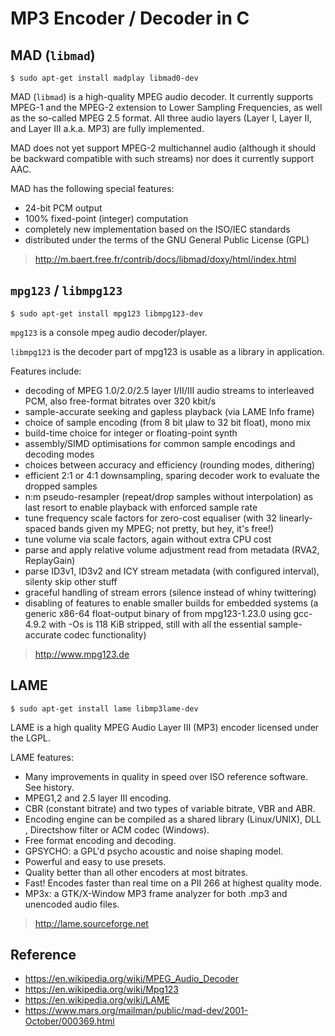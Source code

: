 # MP3 Encoder / Decoder in C

## MAD (`libmad`)

```
$ sudo apt-get install madplay libmad0-dev
```

MAD (`libmad`) is a high-quality MPEG audio decoder. It currently supports MPEG-1 and the MPEG-2 extension to Lower Sampling Frequencies, as well as the so-called MPEG 2.5 format. All three audio layers (Layer I, Layer II, and Layer III a.k.a. MP3) are fully implemented.

MAD does not yet support MPEG-2 multichannel audio (although it should be backward compatible with such streams) nor does it currently support AAC.

MAD has the following special features:

- 24-bit PCM output
- 100% fixed-point (integer) computation
- completely new implementation based on the ISO/IEC standards
- distributed under the terms of the GNU General Public License (GPL)

> http://m.baert.free.fr/contrib/docs/libmad/doxy/html/index.html

## `mpg123` / `libmpg123`

```
$ sudo apt-get install mpg123 libmpg123-dev
```

`mpg123` is a console mpeg audio decoder/player.

`libmpg123` is the decoder part of mpg123 is usable as a library in application.

Features include:
- decoding of MPEG 1.0/2.0/2.5 layer I/II/III audio streams to interleaved PCM, also free-format bitrates over 320 kbit/s
- sample-accurate seeking and gapless playback (via LAME Info frame)
- choice of sample encoding (from 8 bit µlaw to 32 bit float), mono mix
- build-time choice for integer or floating-point synth
- assembly/SIMD optimisations for common sample encodings and decoding modes
- choices between accuracy and efficiency (rounding modes, dithering)
- efficient 2:1 or 4:1 downsampling, sparing decoder work to evaluate the dropped samples
- n:m pseudo-resampler (repeat/drop samples without interpolation) as last resort to enable playback with enforced sample rate
- tune frequency scale factors for zero-cost equaliser (with 32 linearly-spaced bands given my MPEG; not pretty, but hey, it's free!)
- tune volume via scale factors, again without extra CPU cost
- parse and apply relative volume adjustment read from metadata (RVA2, ReplayGain)
- parse ID3v1, ID3v2 and ICY stream metadata (with configured interval), silenty skip other stuff
- graceful handling of stream errors (silence instead of whiny twittering)
- disabling of features to enable smaller builds for embedded systems (a generic x86-64 float-output binary of from mpg123-1.23.0 using gcc-4.9.2 with -Os is 118 KiB stripped, still with all the essential sample-accurate codec functionality)

> http://www.mpg123.de

## LAME

```
$ sudo apt-get install lame libmp3lame-dev
```

LAME is a high quality MPEG Audio Layer III (MP3) encoder licensed under the LGPL.

LAME features:
- Many improvements in quality in speed over ISO reference software. See history.
- MPEG1,2 and 2.5 layer III encoding.
- CBR (constant bitrate) and two types of variable bitrate, VBR and ABR.
- Encoding engine can be compiled as a shared library (Linux/UNIX), DLL , Directshow filter or ACM codec (Windows).
- Free format encoding and decoding.
- GPSYCHO: a GPL'd psycho acoustic and noise shaping model.
- Powerful and easy to use presets.
- Quality better than all other encoders at most bitrates.
- Fast! Encodes faster than real time on a PII 266 at highest quality mode.
- MP3x: a GTK/X-Window MP3 frame analyzer for both .mp3 and unencoded audio files.

> http://lame.sourceforge.net

## Reference

- https://en.wikipedia.org/wiki/MPEG_Audio_Decoder
- https://en.wikipedia.org/wiki/Mpg123
- https://en.wikipedia.org/wiki/LAME
- https://www.mars.org/mailman/public/mad-dev/2001-October/000369.html
